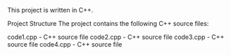 
This project is written in C++.

Project Structure
The project contains the following C++ source files:

code1.cpp - C++ source file
code2.cpp - C++ source file
code3.cpp - C++ source file
code4.cpp - C++ source file